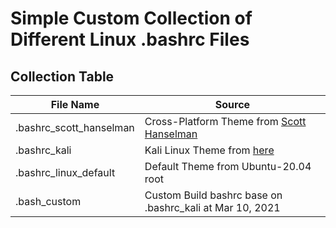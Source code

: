 
# Simple Custom Collection of Different Linux .bashrc Files

## Collection Table

| File Name | Source |
| --- | --- |
| .bashrc_scott_hanselman | Cross-Platform Theme from [Scott Hanselman](https://www.hanselman.com/blog/how-to-make-a-pretty-prompt-in-windows-terminal-with-powerline-nerd-fonts-cascadia-code-wsl-and-ohmyposh) |
| .bashrc_kali | Kali Linux Theme from [here](http://www.mediafire.com/file/h6ag2869b929n90/parrot_terminal_theme/file) |
| .bashrc_linux_default | Default Theme from Ubuntu-20.04 root |
| .bash_custom | Custom Build bashrc base on .bashrc_kali at Mar 10, 2021 |

